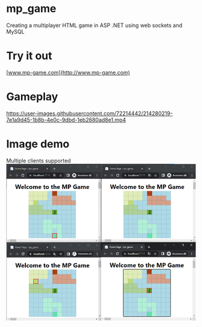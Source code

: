 # mp_game
Creating a multiplayer HTML game in ASP .NET using web sockets and MySQL

# Try it out
[www.mp-game.com](http://www.mp-game.com)

# Gameplay
https://user-images.githubusercontent.com/72214442/214280219-7e1a9d45-1b8b-4e0c-9dbd-1eb2680ad8e1.mp4

# Image demo
Multiple clients supported
<img src="demo.png">

